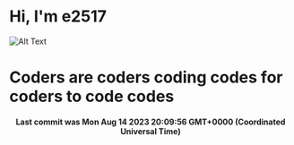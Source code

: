 # Hi, I'm e2517

![Alt Text](https://github.com/E2517/e2517/blob/master/images/background.gif)

# Coders are coders coding codes for coders to code codes

<h4 align="center">Last commit was Mon Aug 14 2023 20:09:56 GMT+0000 (Coordinated Universal Time)</h4>
